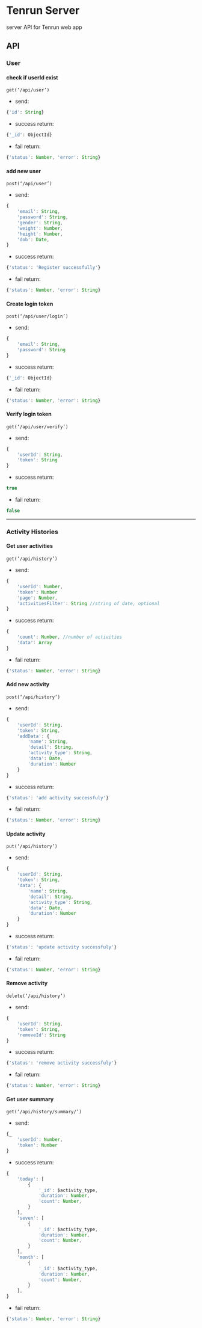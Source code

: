 # Tenrun Server

server API for Tenrun web app

## API
### User

#### check if userId exist
`get(‘/api/user’) `

- send:
```javascript
{'id': String}
```

- success return:
```javascript
{'_id': ObjectId}
```
- fail return:
```javascript
{'status': Number, 'error': String}
```

#### add new user
`post(‘/api/user’)`
- send: 
```javascript
{
    'email': String,
    'password': String,
    'gender': String,
    'weight': Number,
    'height': Number,
    'dob': Date,
}
```

- success return: 
```javascript
{'status': 'Register successfully'}
```
- fail return: 
```javascript
{'status': Number, 'error': String}
```


#### Create login token
`post(‘/api/user/login’)`
- send:
```javascript
{
    'email': String,
    'password': String
}
```

- success return:
```javascript
{'_id': ObjectId}
```
- fail return:
```javascript
{'status': Number, 'error': String}
```

#### Verify login token
`get(‘/api/user/verify’)`
- send:
```javascript
{
    'userId': String,
    'token': String
}
```

- success return:
```javascript
true
```
- fail return:
```javascript
false
```

------------


### Activity Histories
#### Get user activities
`get(‘/api/history’)`
- send:
```javascript
{
    'userId': Number,
    'token': Number
    'page': Number,
    'activitiesFilter': String //string of date, optional
}
```

- success return:
```javascript
{
    'count': Number, //number of activities
    'data': Array
}
```
- fail return:
```javascript
{'status': Number, 'error': String}
```

#### Add new activity
`post(‘/api/history’)`

- send:
```javascript
{
    'userId': String,
    'token': String,
    'addData': {
        'name': String,
        'detail': String,
        'activity_type': String,
        'data': Date,
        'duration': Number
    }
}
```

- success return:
```javascript
{'status': 'add activity successfuly'}
```
- fail return:
```javascript
{'status': Number, 'error': String}
```

#### Update activity
`put(‘/api/history’)`

- send:
```javascript
{
    'userId': String,
    'token': String,
    'data': {
        'name': String,
        'detail': String,
        'activity_type': String,
        'data': Date,
        'duration': Number
    }
}

```


- success return:
```javascript
{'status': 'update activity successfuly'}
```
- fail return:
```javascript
{'status': Number, 'error': String}
```

#### Remove activity
`delete(‘/api/history’)`

- send:
```javascript
{
    'userId': String,
    'token': String,
    'removeId': String
}

```


- success return:
```javascript
{'status': 'remove activity successfuly'}
```
- fail return:
```javascript
{'status': Number, 'error': String}
```

#### Get user summary
`get(‘/api/history/summary/’)`
- send:
```javascript
{_
    'userId': Number,
    'token': Number
}
```

- success return:
```javascript
{
    'today': [
        {
            '_id': $activity_type,
            'duration': Number,
            'count': Number,
        }
    ],
    'seven': [
        {
            '_id': $activity_type,
            'duration': Number,
            'count': Number,
        }
    ],
    'month': [
        {
            '_id': $activity_type,
            'duration': Number,
            'count': Number,
        }
    ],
}
```
- fail return:
```javascript
{'status': Number, 'error': String}
```
